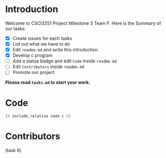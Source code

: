 # Introduction
Welcome to CSCI3251 Project Milestone 3 Team F.
Here is the Summary of our tasks:
- [x] Create issues for each tasks
- [x] List out what we have to do
- [x] Edit `readme.md` and write this introduction
- [x] Develop c program
- [ ] Add a status badge and edit `Code` inside `readme.md`
- [ ] Edit `Contributors` inside `readme.md`
- [ ] Promote our project

**Please read `tasks.md` to start your work.**

# Code
```c
{% include_relative code.c %}
```
# Contributors 
(task 6)

 
